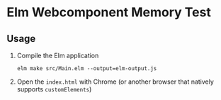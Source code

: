 # Elm Webcomponent Memory Test

## Usage

1. Compile the Elm application

    ```
    elm make src/Main.elm --output=elm-output.js
    ```

2. Open the `index.html` with Chrome (or another browser that natively supports `customElements`)